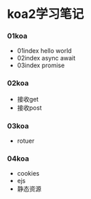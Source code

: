 # koa2学习笔记

### 01koa 
  - 01index  hello world 
  - 02index async await 
  - 03index promise 

### 02koa
   - 接收get
   - 接收post

###  03koa
   - rotuer

###  04koa
   - cookies
   - ejs
   - 静态资源


